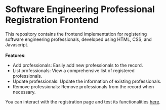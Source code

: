 # Software Engineering Professional Registration Frontend

This repository contains the frontend implementation for registering software engineering professionals, developed using HTML, CSS, and Javascript.
<br><br>
<b>Features</b>:
<ul>
  <li>Add professionals: Easily add new professionals to the record.</li>
  <li>List professionals: View a comprehensive list of registered professionals.</li>
  <li>Update professionals: Update the information of existing professionals.</li>
  <li>Remove professionals: Remove professionals from the record when necessary.</li>
</ul>

You can interact with the registration page and test its functionalities <a href="https://andremazzari.github.io/Professional-Record/" target="_blanck">here</a>.
